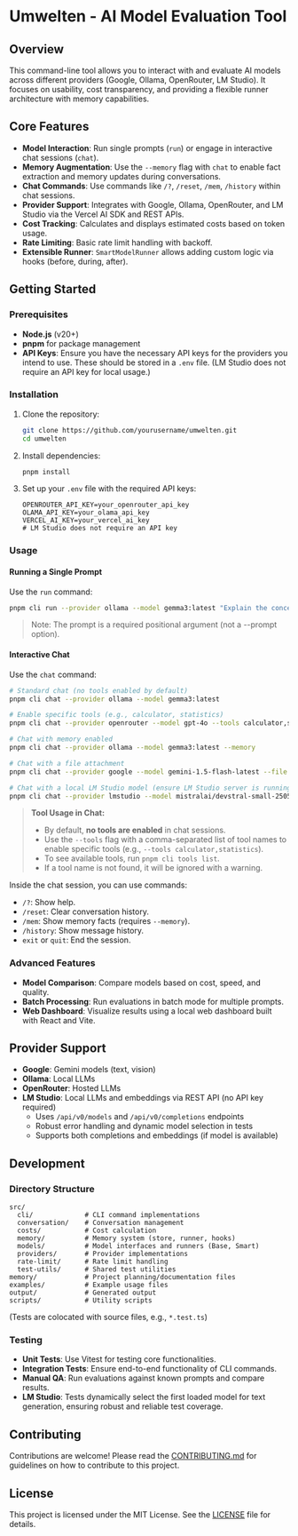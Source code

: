 # Umwelten - AI Model Evaluation Tool

## Overview

This command-line tool allows you to interact with and evaluate AI models across different providers (Google, Ollama, OpenRouter, LM Studio). It focuses on usability, cost transparency, and providing a flexible runner architecture with memory capabilities.

## Core Features

- **Model Interaction**: Run single prompts (`run`) or engage in interactive chat sessions (`chat`).
- **Memory Augmentation**: Use the `--memory` flag with `chat` to enable fact extraction and memory updates during conversations.
- **Chat Commands**: Use commands like `/?`, `/reset`, `/mem`, `/history` within chat sessions.
- **Provider Support**: Integrates with Google, Ollama, OpenRouter, and LM Studio via the Vercel AI SDK and REST APIs.
- **Cost Tracking**: Calculates and displays estimated costs based on token usage.
- **Rate Limiting**: Basic rate limit handling with backoff.
- **Extensible Runner**: `SmartModelRunner` allows adding custom logic via hooks (before, during, after).

## Getting Started

### Prerequisites

- **Node.js** (v20+)
- **pnpm** for package management
- **API Keys**: Ensure you have the necessary API keys for the providers you intend to use. These should be stored in a `.env` file. (LM Studio does not require an API key for local usage.)

### Installation

1. Clone the repository:
   ```bash
   git clone https://github.com/yourusername/umwelten.git
   cd umwelten
   ```

2. Install dependencies:
   ```bash
   pnpm install
   ```

3. Set up your `.env` file with the required API keys:
   ```plaintext
   OPENROUTER_API_KEY=your_openrouter_api_key
   OLAMA_API_KEY=your_olama_api_key
   VERCEL_AI_KEY=your_vercel_ai_key
   # LM Studio does not require an API key
   ```

### Usage

#### Running a Single Prompt

Use the `run` command:

```bash
pnpm cli run --provider ollama --model gemma3:latest "Explain the concept of quantum entanglement."
```

> Note: The prompt is a required positional argument (not a --prompt option).

#### Interactive Chat

Use the `chat` command:

```bash
# Standard chat (no tools enabled by default)
pnpm cli chat --provider ollama --model gemma3:latest

# Enable specific tools (e.g., calculator, statistics)
pnpm cli chat --provider openrouter --model gpt-4o --tools calculator,statistics

# Chat with memory enabled
pnpm cli chat --provider ollama --model gemma3:latest --memory

# Chat with a file attachment
pnpm cli chat --provider google --model gemini-1.5-flash-latest --file ./examples/test_data/internet_archive_fffound.png

# Chat with a local LM Studio model (ensure LM Studio server is running and model is loaded)
pnpm cli chat --provider lmstudio --model mistralai/devstral-small-2505
```

> **Tool Usage in Chat:**
>
> - By default, **no tools are enabled** in chat sessions.
> - Use the `--tools` flag with a comma-separated list of tool names to enable specific tools (e.g., `--tools calculator,statistics`).
> - To see available tools, run `pnpm cli tools list`.
> - If a tool name is not found, it will be ignored with a warning.

Inside the chat session, you can use commands:
- `/?`: Show help.
- `/reset`: Clear conversation history.
- `/mem`: Show memory facts (requires `--memory`).
- `/history`: Show message history.
- `exit` or `quit`: End the session.

### Advanced Features

- **Model Comparison**: Compare models based on cost, speed, and quality.
- **Batch Processing**: Run evaluations in batch mode for multiple prompts.
- **Web Dashboard**: Visualize results using a local web dashboard built with React and Vite.

## Provider Support

- **Google**: Gemini models (text, vision)
- **Ollama**: Local LLMs
- **OpenRouter**: Hosted LLMs
- **LM Studio**: Local LLMs and embeddings via REST API (no API key required)
  - Uses `/api/v0/models` and `/api/v0/completions` endpoints
  - Robust error handling and dynamic model selection in tests
  - Supports both completions and embeddings (if model is available)

## Development

### Directory Structure

```
src/
  cli/             # CLI command implementations
  conversation/    # Conversation management
  costs/           # Cost calculation
  memory/          # Memory system (store, runner, hooks)
  models/          # Model interfaces and runners (Base, Smart)
  providers/       # Provider implementations
  rate-limit/      # Rate limit handling
  test-utils/      # Shared test utilities
memory/            # Project planning/documentation files
examples/          # Example usage files
output/            # Generated output
scripts/           # Utility scripts
```
(Tests are colocated with source files, e.g., `*.test.ts`)

### Testing

- **Unit Tests**: Use Vitest for testing core functionalities.
- **Integration Tests**: Ensure end-to-end functionality of CLI commands.
- **Manual QA**: Run evaluations against known prompts and compare results.
- **LM Studio**: Tests dynamically select the first loaded model for text generation, ensuring robust and reliable test coverage.

## Contributing

Contributions are welcome! Please read the [CONTRIBUTING.md](CONTRIBUTING.md) for guidelines on how to contribute to this project.

## License

This project is licensed under the MIT License. See the [LICENSE](LICENSE) file for details. 
